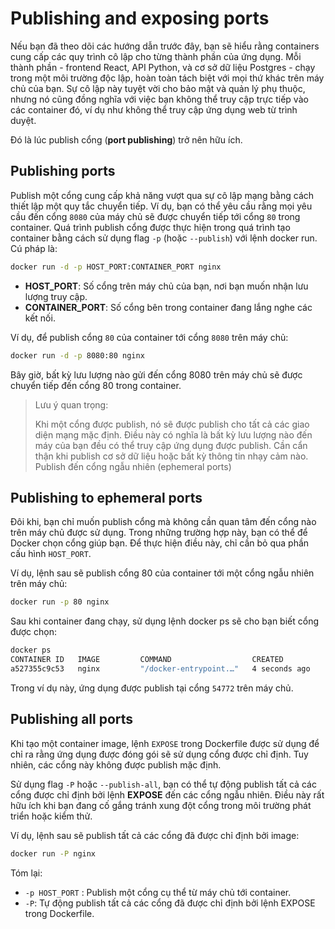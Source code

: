 # Publishing and exposing ports

Nếu bạn đã theo dõi các hướng dẫn trước đây, bạn sẽ hiểu rằng containers cung cấp các quy trình cô lập cho từng thành phần của ứng dụng. Mỗi thành phần - frontend React, API Python, và cơ sở dữ liệu Postgres - chạy trong một môi trường độc lập, hoàn toàn tách biệt với mọi thứ khác trên máy chủ của bạn. Sự cô lập này tuyệt vời cho bảo mật và quản lý phụ thuộc, nhưng nó cũng đồng nghĩa với việc bạn không thể truy cập trực tiếp vào các container đó, ví dụ như không thể truy cập ứng dụng web từ trình duyệt.

Đó là lúc publish cổng (**port publishing**) trở nên hữu ích.

## Publishing ports

Publish một cổng cung cấp khả năng vượt qua sự cô lập mạng bằng cách thiết lập một quy tắc chuyển tiếp. Ví dụ, bạn có thể yêu cầu rằng mọi yêu cầu đến cổng `8080` của máy chủ sẽ được chuyển tiếp tới cổng `80` trong container. Quá trình publish cổng được thực hiện trong quá trình tạo container bằng cách sử dụng flag `-p` (hoặc `--publish`) với lệnh docker run. Cú pháp là:

```bash
docker run -d -p HOST_PORT:CONTAINER_PORT nginx
```
- **HOST_PORT**: Số cổng trên máy chủ của bạn, nơi bạn muốn nhận lưu lượng truy cập.
- **CONTAINER_PORT**: Số cổng bên trong container đang lắng nghe các kết nối.

Ví dụ, để publish cổng `80` của container tới cổng `8080` trên máy chủ:

```bash
docker run -d -p 8080:80 nginx
```

Bây giờ, bất kỳ lưu lượng nào gửi đến cổng 8080 trên máy chủ sẽ được chuyển tiếp đến cổng 80 trong container.

> Lưu ý quan trọng:
>
> Khi một cổng được publish, nó sẽ được publish cho tất cả các giao diện mạng mặc định. Điều này có nghĩa là bất kỳ lưu lượng nào đến máy của bạn đều có thể truy cập ứng dụng được publish. Cần cẩn thận khi publish cơ sở dữ liệu hoặc bất kỳ thông tin nhạy cảm nào.
Publish đến cổng ngẫu nhiên (ephemeral ports)

## Publishing to ephemeral ports

Đôi khi, bạn chỉ muốn publish cổng mà không cần quan tâm đến cổng nào trên máy chủ được sử dụng. Trong những trường hợp này, bạn có thể để Docker chọn cổng giúp bạn. Để thực hiện điều này, chỉ cần bỏ qua phần cấu hình `HOST_PORT`.

Ví dụ, lệnh sau sẽ publish cổng 80 của container tới một cổng ngẫu nhiên trên máy chủ:

```bash
docker run -p 80 nginx
```

Sau khi container đang chạy, sử dụng lệnh docker ps sẽ cho bạn biết cổng được chọn:

```bash
docker ps
CONTAINER ID   IMAGE         COMMAND                  CREATED          STATUS          PORTS                    NAMES
a527355c9c53   nginx         "/docker-entrypoint.…"   4 seconds ago    Up 3 seconds    0.0.0.0:54772->80/tcp    romantic_williamson
```

Trong ví dụ này, ứng dụng được publish tại cổng `54772` trên máy chủ.

## Publishing all ports

Khi tạo một container image, lệnh `EXPOSE` trong Dockerfile được sử dụng để chỉ ra rằng ứng dụng được đóng gói sẽ sử dụng cổng được chỉ định. Tuy nhiên, các cổng này không được publish mặc định.

Sử dụng flag `-P` hoặc `--publish-all`, bạn có thể tự động publish tất cả các cổng được chỉ định bởi lệnh **EXPOSE** đến các cổng ngẫu nhiên. Điều này rất hữu ích khi bạn đang cố gắng tránh xung đột cổng trong môi trường phát triển hoặc kiểm thử.

Ví dụ, lệnh sau sẽ publish tất cả các cổng đã được chỉ định bởi image:

```bash
docker run -P nginx
```

Tóm lại:

- `-p HOST_PORT` : Publish một cổng cụ thể từ máy chủ tới container.
- `-P`: Tự động publish tất cả các cổng đã được chỉ định bởi lệnh EXPOSE trong Dockerfile.

